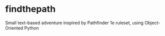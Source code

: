 # findthepath
Small text-based adventure inspired by Pathfinder 1e ruleset, using Object-Oriented Python
